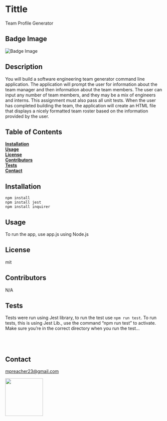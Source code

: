   

# Tittle
Team Profile Generator

 ## Badge Image

  <img alt="Badge Image" src="https://img.shields.io/github/license/mpreacher23/W9SMU-Node.js?style=social">
  


## Description


You will build a software engineering team generator command line application. The application will prompt the user for information about the team manager and then information about the team members. The user can input any number of team members, and they may be a mix of engineers and interns. This assignment must also pass all unit tests. When the user has completed building the team, the application will create an HTML file that displays a nicely formatted team roster based on the information provided by the user. 


## Table of Contents<br>
**[Installation](#Installation)**<br>
**[Usage](#Usage)**<br>
**[License](#License)**</br>
**[Contributors](#Contributors)**</br>
**[Tests](#Tests)**<br>
**[Contact](#Contact)**<br>

## **Installation**<br>
`npm install`<br>
`npm install jest`<br>
`npm install inquirer`<br>


## **Usage**<br>
To run the app, use app.js using Node.js

## **License**<br>
mit
## **Contributors**
N/A

## **Tests**<br>
Tests were run using Jest library, to run the test use `npm run test`.
To run tests, this is using Jest Lib., use the command “npm run test” to activate. Make sure you’re in the correct directory when you run the test...

<br>
<br>

## **Contact**
mpreacher23@gmail.com

<img src="https://avatars1.githubusercontent.com/u/44718469?v=4" class="profile" align="left" height="120"/>



